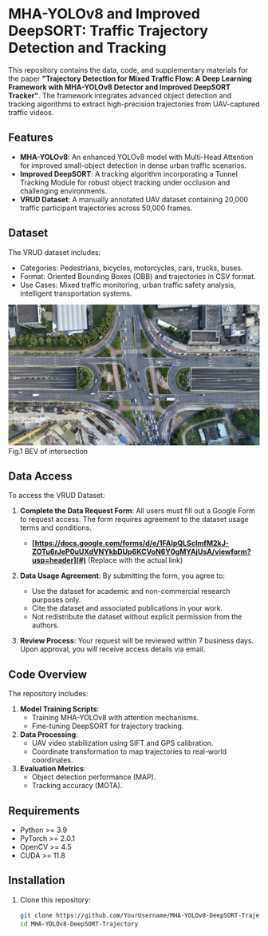 # MHA-YOLOv8 and Improved DeepSORT: Traffic Trajectory Detection and Tracking

This repository contains the data, code, and supplementary materials for the paper **"Trajectory Detection for Mixed Traffic Flow: A Deep Learning Framework with MHA-YOLOv8 Detector and Improved DeepSORT Tracker"**. The framework integrates advanced object detection and tracking algorithms to extract high-precision trajectories from UAV-captured traffic videos.

## Features
- **MHA-YOLOv8**: An enhanced YOLOv8 model with Multi-Head Attention for improved small-object detection in dense urban traffic scenarios.
- **Improved DeepSORT**: A tracking algorithm incorporating a Tunnel Tracking Module for robust object tracking under occlusion and challenging environments.
- **VRUD Dataset**: A manually annotated UAV dataset containing 20,000 traffic participant trajectories across 50,000 frames.

## Dataset
The VRUD dataset includes:
- Categories: Pedestrians, bicycles, motorcycles, cars, trucks, buses.
- Format: Oriented Bounding Boxes (OBB) and trajectories in CSV format.
- Use Cases: Mixed traffic monitoring, urban traffic safety analysis, intelligent transportation systems.



![Fig1](https://github.com/Kingsely-o/MHA-YOLOv8-DeepSORT-Trajectory/blob/main/Fig.1.jpg)
Fig.1 BEV of intersection


## Data Access
To access the VRUD Dataset:
1. **Complete the Data Request Form**: All users must fill out a Google Form to request access. The form requires agreement to the dataset usage terms and conditions.
   - **[https://docs.google.com/forms/d/e/1FAIpQLScImfM2kJ-ZOTu6rJeP0uUXdVNYkbDUp6KCVoN6Y0gMYAjUsA/viewform?usp=header](#)** (Replace with the actual link)
2. **Data Usage Agreement**: By submitting the form, you agree to:
   - Use the dataset for academic and non-commercial research purposes only.
   - Cite the dataset and associated publications in your work.
   - Not redistribute the dataset without explicit permission from the authors.

3. **Review Process**: Your request will be reviewed within 7 business days. Upon approval, you will receive access details via email.


## Code Overview
The repository includes:
1. **Model Training Scripts**:
   - Training MHA-YOLOv8 with attention mechanisms.
   - Fine-tuning DeepSORT for trajectory tracking.
2. **Data Processing**:
   - UAV video stabilization using SIFT and GPS calibration.
   - Coordinate transformation to map trajectories to real-world coordinates.
3. **Evaluation Metrics**:
   - Object detection performance (MAP).
   - Tracking accuracy (MOTA).

## Requirements
- Python >= 3.9
- PyTorch >= 2.0.1
- OpenCV >= 4.5
- CUDA >= 11.8

## Installation
1. Clone this repository:
   ```bash
   git clone https://github.com/YourUsername/MHA-YOLOv8-DeepSORT-Trajectory.git
   cd MHA-YOLOv8-DeepSORT-Trajectory
